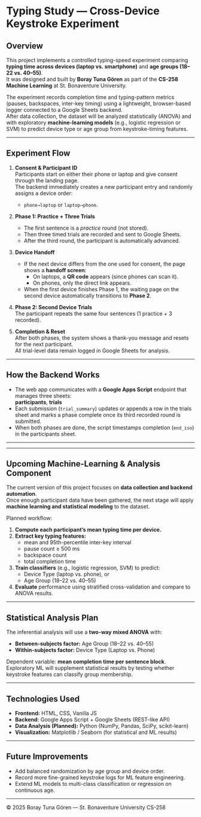# Typing Study — Cross-Device Keystroke Experiment

## Overview
This project implements a controlled typing-speed experiment comparing **typing time across devices (laptop vs. smartphone)** and **age groups (18–22 vs. 40–55)**.  
It was designed and built by **Boray Tuna Gören** as part of the **CS-258 Machine Learning** at St. Bonaventure University.

The experiment records completion time and typing-pattern metrics (pauses, backspaces, inter-key timing) using a lightweight, browser-based logger connected to a Google Sheets backend.  
After data collection, the dataset will be analyzed statistically (ANOVA) and with exploratory **machine-learning models** (e.g., logistic regression or SVM) to predict device type or age group from keystroke-timing features.

---

## Experiment Flow

1. **Consent & Participant ID**  
   Participants start on either their phone or laptop and give consent through the landing page.  
   The backend immediately creates a new participant entry and randomly assigns a device order:  
   - `phone→laptop` or `laptop→phone`.

2. **Phase 1: Practice + Three Trials**  
   - The first sentence is a *practice* round (not stored).  
   - Then three timed trials are recorded and sent to Google Sheets.  
   - After the third round, the participant is automatically advanced.

3. **Device Handoff**  
   - If the next device differs from the one used for consent, the page shows a **handoff screen**:  
     - On laptops, a **QR code** appears (since phones can scan it).  
     - On phones, only the direct link appears.  
   - When the first device finishes Phase 1, the waiting page on the second device automatically transitions to **Phase 2**.

4. **Phase 2: Second Device Trials**  
   The participant repeats the same four sentences (1 practice + 3 recorded).

5. **Completion & Reset**  
   After both phases, the system shows a thank-you message and resets for the next participant.  
   All trial-level data remain logged in Google Sheets for analysis.

---

## How the Backend Works

- The web app communicates with a **Google Apps Script** endpoint that manages three sheets:  
  **participants**, **trials** 
- Each submission (`trial_summary`) updates or appends a row in the trials sheet and marks a phase complete once its third recorded round is submitted.  
- When both phases are done, the script timestamps completion (`end_iso`) in the participants sheet.

---

---

## Upcoming Machine-Learning & Analysis Component

The current version of this project focuses on **data collection and backend automation**.  
Once enough participant data have been gathered, the next stage will apply **machine learning and statistical modeling** to the dataset.

Planned workflow:

1. **Compute each participant’s mean typing time per device.**
2. **Extract key typing features:**
   - mean and 95th-percentile inter-key interval  
   - pause count ≥ 500 ms  
   - backspace count  
   - total completion time  
3. **Train classifiers** (e.g., logistic regression, SVM) to predict:
   - Device Type (laptop vs. phone), or  
   - Age Group (18–22 vs. 40–55)
4. **Evaluate** performance using stratified cross-validation and compare to ANOVA results.

---

## Statistical Analysis Plan

The inferential analysis will use a **two-way mixed ANOVA** with:
- **Between-subjects factor:** Age Group (18–22 vs. 40–55)  
- **Within-subjects factor:** Device Type (Laptop vs. Phone)

Dependent variable: **mean completion time per sentence block**.  
Exploratory ML will supplement statistical results by testing whether keystroke features can classify group membership.

---

## Technologies Used
- **Frontend:** HTML, CSS, Vanilla JS  
- **Backend:** Google Apps Script + Google Sheets (REST-like API)  
- **Data Analysis (Planned):** Python (NumPy, Pandas, SciPy, scikit-learn)  
- **Visualization:** Matplotlib / Seaborn (for statistical and ML results)

---

## Future Improvements
- Add balanced randomization by age group and device order.  
- Record more fine-grained keystroke logs for ML feature engineering.  
- Extend ML models to multi-class classification or regression on continuous age.

---

© 2025 Boray Tuna Gören — St. Bonaventure University CS-258

